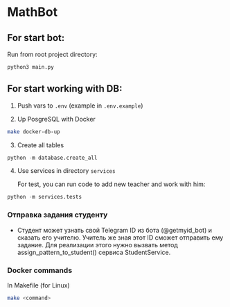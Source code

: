 # MathBot

## For start bot:

Run from root project directory:

```bash
python3 main.py
```


## For start working with DB:

1. Push vars to `.env` (example in `.env.example`)

2. Up PosgreSQL with Docker

```bash
make docker-db-up
```

3. Create all tables

```py
python -m database.create_all
```

4. Use services in directory `services`

    For test, you can run code to add new teacher and work with him:

```py
python -m services.tests
```

### Отправка задания студенту
- Студент может узнать свой Telegram ID из бота (@getmyid_bot) и сказать его учителю. Учитель же зная этот ID сможет отправить ему задание. Для реализации этого нужно вызвать метод assign_pattern_to_student() сервиса StudentService.



### Docker commands
In Makefile (for Linux)

```bash
make <command>
```

